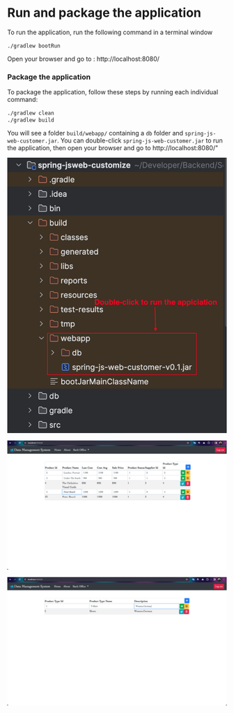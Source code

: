 # Run and package the application
To run the application, run the following command in a terminal window
```
./gradlew bootRun 
```

Open your browser and go to : http://localhost:8080/

### Package the application
To package the application, follow these steps by running each individual command:
```
./gradlew clean
./gradlew build

```
You will see a folder `build/webapp/` containing a `db` folder and `spring-js-web-customer.jar`.
You can double-click `spring-js-web-customer.jar` to run the application, then open your browser and go to http://localhost:8080/"

![Product logo](./package_jar.png)

![Product logo](./product.png)

![Product logo](./product_type.png)

